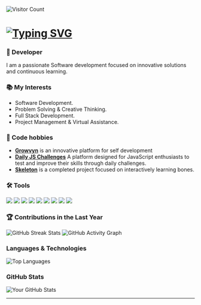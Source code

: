 

![Visitor Count](https://hits.seeyoufarm.com/api/count/incr/badge.svg?url=https%3A%2F%2Fgithub.com%2FKalugy&count_bg=%2379C83D&title_bg=%23555555&icon=github.svg&icon_color=%23E7E7E7&title=Profile+Views&edge_flat=false)

<h1 align="left"> <a href="https://git.io/typing-svg"> 
<img src="https://readme-typing-svg.herokuapp.com?font=Fira+Code&size=30&pause=1000&color=67D7B0&width=435&lines=About+Me" alt="Typing SVG" /> </a> </h1> 


### :rocket: Developer 
I am a passionate Software development focused on innovative solutions and continuous learning.

### 📚 My Interests
- Software Development.
- Problem Solving & Creative Thinking.
- Full Stack Development.
- Project Management & Virtual Assistance.

### 🚧 Code hobbies
- **[Growvyn](https://growvyn.com)** is an innovative platform for self development
- **[Daily JS Challenges](https://js-challenges-flax.vercel.app)** A platform designed for JavaScript enthusiasts to test and improve their skills through daily challenges.
- **[Skeleton](https://skeleton-amber.vercel.app)** is a completed project focused on interactively learning bones.

### 🛠 Tools
<p align="left"> 
<img src="https://img.shields.io/badge/JavaScript-%23F7DF1E?style=for-the-badge&logo=javascript&logoColor=black" /> 
<img src="https://img.shields.io/badge/AWS-%23232F3E.svg?&style=for-the-badge&logo=amazon-aws&logoColor=white" /> 
<img src="https://img.shields.io/badge/Node.js-%234285F4.svg?&style=for-the-badge&logo=node.js&logoColor=white" /> 
<img src="https://img.shields.io/badge/MongoDB-%2347A248.svg?&style=for-the-badge&logo=mongodb&logoColor=white" /> 
<img src="https://img.shields.io/badge/React-%2320232a.svg?&style=for-the-badge&logo=react&logoColor=%2361DAFB" /> 
<img src="https://img.shields.io/badge/SQL%20Server-CC2927?style=flat-square&logo=microsoft-sql-server&logoColor=white" /> 
<img src="https://img.shields.io/badge/DynamoDB-3766AB?style=flat-square&logo=amazon-dynamodb&logoColor=white" /> 
<img src="https://img.shields.io/badge/MySQL-4479A1?style=flat-square&logo=mysql&logoColor=white" /> 
<img src="https://img.shields.io/badge/PHP-%230075B8.svg?&style=for-the-badge&logo=php&logoColor=white" /> 
</p>

### 🏆 Contributions in the Last Year
![GitHub Streak Stats](https://streak-stats.demolab.com/?user=kalugy&theme=highcontrast&hide_border=true)
![GitHub Activity Graph](https://github-readme-activity-graph.vercel.app/graph?username=kalugy&theme=github-dark&hide_border=true)

### Languages & Technologies
![Top Languages](https://github-readme-stats.vercel.app/api/top-langs/?username=kalugy&layout=compact&theme=dark)

### GitHub Stats
![Your GitHub Stats](https://github-readme-stats.vercel.app/api?username=kalugy&show_icons=true&count_private=true&hide=prs&theme=dark)

---
<!--
### 🔥 Wakatime Stats
[![Wakatime](https://wakatime.com/badge/user/kalugy.svg)](https://wakatime.com/@kalugy)

### Most Used Repositories
[![Your Repository](https://github-readme-stats.vercel.app/api/pin/?username=kalugy&repo=your-repository)](https://github.com/kalugy/your-repository)
-->


